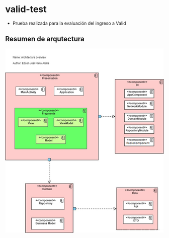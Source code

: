 # valid-test

- Prueba realizada para la evaluación del ingreso a Valid

## Resumen de arqutectura 

![alt text](https://github.com/jorelk19/valid-test/blob/main/Docs/Images/diagrama_componentes.png?raw=true)
